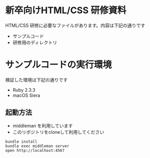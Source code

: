 # 新卒向けHTML/CSS 研修資料

HTML/CSS 研修に必要なファイルがあります。内容は下記の通りです

- サンプルコード
- 研修用のディレクトリ

# サンプルコードの実行環境

検証した環境は下記の通りです

- Ruby 2.3.3
- macOS Siera

## 起動方法

- middleman を利用しています
- このリポジトリをcloneして利用してください

```
bundle install
bundle exec middleman server
open http://localhost:4567
```
